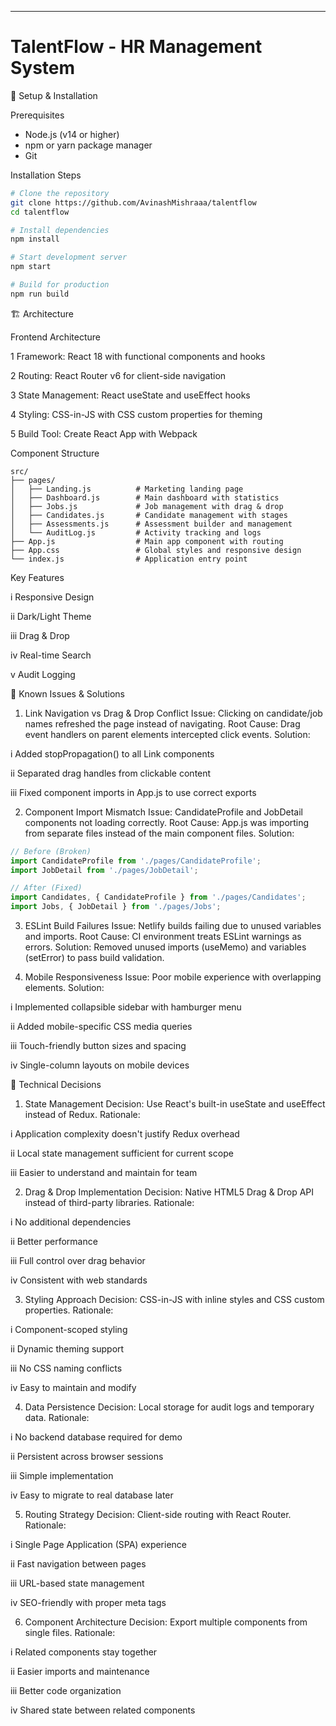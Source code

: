 ---

# TalentFlow - HR Management System

🚀 Setup & Installation

Prerequisites

* Node.js (v14 or higher)
* npm or yarn package manager
* Git

Installation Steps

```bash
# Clone the repository
git clone https://github.com/AvinashMishraaa/talentflow
cd talentflow

# Install dependencies
npm install

# Start development server
npm start

# Build for production
npm run build
```

🏗️ Architecture

Frontend Architecture

1 Framework: React 18 with functional components and hooks

2 Routing: React Router v6 for client-side navigation

3 State Management: React useState and useEffect hooks

4 Styling: CSS-in-JS with CSS custom properties for theming

5 Build Tool: Create React App with Webpack

Component Structure

```
src/
├── pages/
│   ├── Landing.js          # Marketing landing page
│   ├── Dashboard.js        # Main dashboard with statistics
│   ├── Jobs.js             # Job management with drag & drop
│   ├── Candidates.js       # Candidate management with stages
│   ├── Assessments.js      # Assessment builder and management
│   └── AuditLog.js         # Activity tracking and logs
├── App.js                  # Main app component with routing
├── App.css                 # Global styles and responsive design
└── index.js                # Application entry point
```

Key Features

i   Responsive Design

ii  Dark/Light Theme

iii Drag & Drop

iv  Real-time Search

v   Audit Logging

🐛 Known Issues & Solutions

1. Link Navigation vs Drag & Drop Conflict
   Issue: Clicking on candidate/job names refreshed the page instead of navigating.
   Root Cause: Drag event handlers on parent elements intercepted click events.
   Solution:

i   Added stopPropagation() to all Link components

ii  Separated drag handles from clickable content

iii Fixed component imports in App.js to use correct exports

2. Component Import Mismatch
   Issue: CandidateProfile and JobDetail components not loading correctly.
   Root Cause: App.js was importing from separate files instead of the main component files.
   Solution:

```javascript
// Before (Broken)
import CandidateProfile from './pages/CandidateProfile';
import JobDetail from './pages/JobDetail';

// After (Fixed)
import Candidates, { CandidateProfile } from './pages/Candidates';
import Jobs, { JobDetail } from './pages/Jobs';
```

3. ESLint Build Failures
   Issue: Netlify builds failing due to unused variables and imports.
   Root Cause: CI environment treats ESLint warnings as errors.
   Solution: Removed unused imports (useMemo) and variables (setError) to pass build validation.

4. Mobile Responsiveness
   Issue: Poor mobile experience with overlapping elements.
   Solution:

i   Implemented collapsible sidebar with hamburger menu

ii  Added mobile-specific CSS media queries

iii Touch-friendly button sizes and spacing

iv  Single-column layouts on mobile devices

🔧 Technical Decisions

1. State Management
   Decision: Use React's built-in useState and useEffect instead of Redux.
   Rationale:

i   Application complexity doesn't justify Redux overhead

ii  Local state management sufficient for current scope

iii Easier to understand and maintain for team

2. Drag & Drop Implementation
   Decision: Native HTML5 Drag & Drop API instead of third-party libraries.
   Rationale:

i   No additional dependencies

ii  Better performance

iii Full control over drag behavior

iv  Consistent with web standards

3. Styling Approach
   Decision: CSS-in-JS with inline styles and CSS custom properties.
   Rationale:

i   Component-scoped styling

ii  Dynamic theming support

iii No CSS naming conflicts

iv  Easy to maintain and modify

4. Data Persistence
   Decision: Local storage for audit logs and temporary data.
   Rationale:

i   No backend database required for demo

ii  Persistent across browser sessions

iii Simple implementation

iv  Easy to migrate to real database later

5. Routing Strategy
   Decision: Client-side routing with React Router.
   Rationale:

i   Single Page Application (SPA) experience

ii  Fast navigation between pages

iii URL-based state management

iv  SEO-friendly with proper meta tags

6. Component Architecture
   Decision: Export multiple components from single files.
   Rationale:

i   Related components stay together

ii  Easier imports and maintenance

iii Better code organization

iv  Shared state between related components


